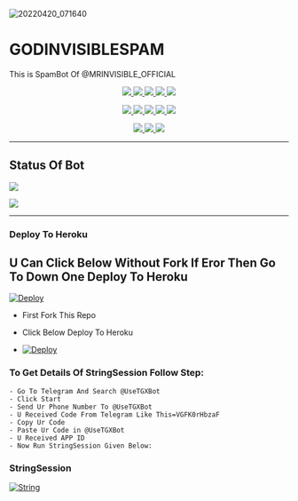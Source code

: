 ![20220420_071640](https://user-images.githubusercontent.com/102635511/164130756-c1ac0953-f8c2-4707-b5a4-ec821986b409.jpg)
# GODINVISIBLESPAM
This is SpamBot Of @MRINVISIBLE_OFFICIAL 

<p align="center">
<a href="https://github.com/COMIOTHEBREATH/GODINVISIBLE-SPAMBOTS" alt="GitHub closed issues"> <img src="https://img.shields.io/github/issues-closed-raw/LEGEND-OS/LEGENDSPAM?style=flat&logo=github&color=success" /> </a>
<a href="https://github.com/COMIOTHEBREATH/GODINVISIBLE-SPAMBOTS/graphs/contributors" alt="GitHub contributors"> <img src="https://img.shields.io/github/contributors/COMIOTHEBREATH/GODINVISIBLE-SPAMBOTS?style=flat&logo=github" /> </a>
<a href="https://github.com/COMIOTHEBREATH/GODINVISIBLE-SPAMBOTS/network/members" alt="GitHub forks"> <img src="https://img.shields.io/github/forks/COMIOTHEBREATH/GODINVISIBLE-SPAMBOTS?label=Forks&logo=github" /> </a>
<a href="https://github.com/LEGEND-OS/LEGENDSPAM" alt="GitHub closed pull requests"> <img src="https://img.shields.io/github/issues-pr-closed-raw/COMIOTHEBREATH/GODINVISIBLE-SPAMBOTS?color=success" /> </a>
<a href="https://github.com/COMIOTHEBREATH/GODINVISIBLE-SPAMBOTS" alt="GitHub issues"> <img src="https://img.shields.io/github/issues-raw/LEGEND-OS/LEGENDSPAM?style=flat&logo=github&color=yellow" /> </a>
</p>
<p align="center">
<a href="https://github.com/COMIOTHEBREATH/GODINVISIBLE-SPAMBOTS" alt="GitHub release (latest by date including pre-releases)"> <img src="https://img.shields.io/github/v/release/LEGEND-OS/LEGENDSPAM?include_prereleases?style=flat&logo=github" /> </a>
<a href="https://www.python.org/" alt="made-with-python"> <img src="https://img.shields.io/badge/Made%20with-Python-1f425f.svg?style=flat&logo=python&color=blue" /> </a>
<a href="https://github.com/GODINVISIBLE-SPAMBOTS" alt="Docker!"> <img src="https://aleen42.github.io/badges/src/docker.svg" /> </a>
<a href="https://github.com/GODINVISIBLE-SPAMBOTS" alt="GitHub repo size"> <img src="https://img.shields.io/github/repo-size/LEGEND-OS/LEGENDSPAM" /> </a>
<a href="https://github.com/GODINVISIBLE-SPAMBOTS/blob/master/LICENSE" alt="GPLv3 license"> <img src="https://img.shields.io/badge/License-GPLv3-blue.svg" /> </a>
</p>
<p align="center">
<a href="https://t.me/MRINVISIBLE_OFFICIAL" alt="Telegram!"> <img src="https://aleen42.github.io/badges/src/telegram.svg" /> </a>
<a href="https://github.com/GODINVISIBLE-SPAMBOTS/graphs/commit-activity" alt="Maintenance"> <img src="https://img.shields.io/badge/Maintained%3F-yes-green.svg" /> </a>
<a href="https://makeapullrequest.com" alt="PRs Welcome"> <img src="https://img.shields.io/badge/PRs-welcome-brightgreen.svg?style=flat-square" /> </a>
</p>

------------
## Status Of Bot 

<p align="left">
    <a href="https://github.com/GODINVISIBLE-SPAMBOTS/network/members"><img src="https://img.shields.io/github/forks/LEGEND-OS/LEGENDSPAM?label=Forks&logoColor=Black&style=social"></a><p align="left"><a href="https://github.com/GODINVISIBLE-SPAMBOTS/stargazers"><img src="https://img.shields.io/github/stars/LEGEND-OS/LEGENDSPAM?logoColor=Blue&style=social"></a><p align="left"><a href="https://github.com/GODINVISIBLE-SPAMBOTS"></a><p align="left"><a href="https://github.com/GODINVISIBLE-SPAMBOTS?"></a>



------------
<h3> Deploy To Heroku </h3>

## U Can Click Below Without Fork If Eror Then Go To Down One Deploy To Heroku

[![Deploy](https://www.herokucdn.com/deploy/button.svg)](https://heroku.com/deploy?template=https://github.com/GODINVISIBLE-SPAMBOTS)


- First Fork This Repo

- Click Below Deploy To Heroku

- [![Deploy](https://telegra.ph/file/1ded5ead2f8cc5828897a.jpg)](https://heroku.com/deploy/)


### To Get Details Of StringSession Follow Step: 

    - Go To Telegram And Search @UseTGXBot
    - Click Start
    - Send Ur Phone Number To @UseTGXBot
    - U Received Code From Telegram Like This=VGFK0rHbzaF
    - Copy Ur Code
    - Paste Ur Code in @UseTGXBot
    - U Received APP ID
    - Now Run StringSession Given Below:
   

### StringSession

[![String](https://telegra.ph/file/a6bca4695a54de983c015.jpg)](https://replit.com/@MRINVISIBLE_OFFICIAL/GODINVISIBLESPAM#main.py) 

